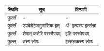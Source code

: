 | स्थिति | सूत्र | टिप्पणी |
| ----- | ------- | ------ |
| फुल्लँ | - | - |
| फुल्लँ | उपदेशेऽजनुनासिक इत् | अँ-इत्यस्य इत्संज्ञा |
| फुल्लँ | शेषात् कर्तरि परस्मैपदम् | इति परस्मैपदम् |
| फुल्ल् | तस्य लोपः | इत्संज्ञकस्य लोपः |
